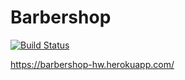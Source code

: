 # Barbershop
[![Build Status](https://travis-ci.org/evgeniychernyshev/barbershop.svg?branch=master)](https://travis-ci.org/evgeniychernyshev/barbershop)

https://barbershop-hw.herokuapp.com/